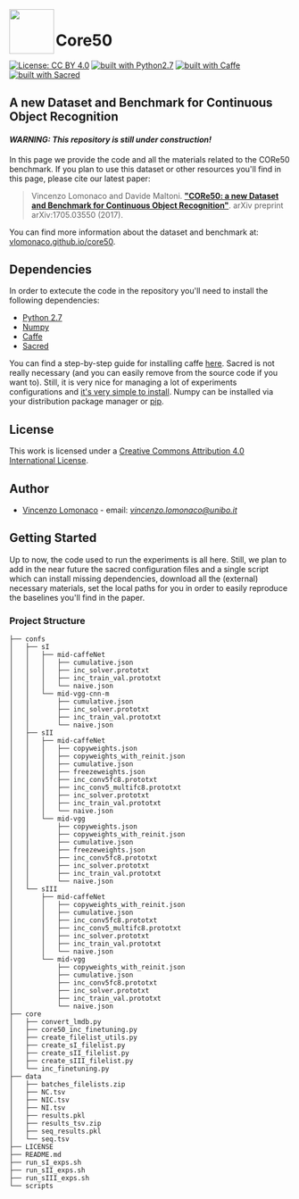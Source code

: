 <img src="http://i.imgur.com/2UyfKHs.png?1" width="80" align="left">

# Core50 

[![License: CC BY 4.0](https://img.shields.io/badge/License-CC%20BY%204.0-lightgrey.svg)](http://creativecommons.org/licenses/by/4.0/)
[![built with Python2.7](https://img.shields.io/badge/build%20with-python2.7-red.svg)](https://www.python.org/)
[![built with Caffe](https://img.shields.io/badge/build%20with-caffe-brightgreen.svg)](http://caffe.berkeleyvision.org/)
[![built with Sacred](https://img.shields.io/badge/build%20with-sacred-yellow.svg)](https://github.com/IDSIA/sacred)

## A new Dataset and Benchmark for Continuous Object Recognition

#### *WARNING: This repository is still under construction!*

In this page we provide the code and all the materials related to the CORe50 
benchmark. If you plan to use this dataset or other resources you'll find in this page, please cite our latest paper: 

>  Vincenzo Lomonaco and Davide Maltoni. **["CORe50: a new Dataset and Benchmark for Continuous Object Recognition"](https://arxiv.org/abs/1705.03550)**. arXiv preprint arXiv:1705.03550 (2017). 

You can find more information about the dataset and benchmark at: 
[vlomonaco.github.io/core50](http://vlomonaco.github.io/core50).

## Dependencies

In order to extecute the code in the repository you'll need to install the following dependencies:

* [Python 2.7](https://www.python.org/)
* [Numpy](https://pypi.python.org/pypi/numpy/1.6.1)
* [Caffe](http://caffe.berkeleyvision.org/)
* [Sacred](https://github.com/IDSIA/sacred)

You can find a step-by-step guide for installing caffe [here](http://caffe.berkeleyvision.org/installation.html). 
Sacred is not really necessary (and you can easily remove from the source code if you want to). Still, it is very nice for managing a lot of experiments configurations and [it's very simple to install](https://github.com/IDSIA/sacred#installing). Numpy can be installed via your distribution package manager or [pip](https://pypi.python.org/pypi/pip).

## License

This work is licensed under a <a href="https://creativecommons.org/licenses/by/4.0/">Creative Commons Attribution 4.0 International License</a>. 

## Author

* [Vincenzo Lomonaco](http://vincenzolomonaco.com) - email: *vincenzo.lomonaco@unibo.it*

## Getting Started

Up to now, the code used to run the experiments is all here. Still, we plan to
add in the near future the sacred configuration files and a single script which
can install missing dependencies, download all the (external) necessary 
materials, set the local paths for you in order to easily reproduce the baselines
you'll find in the paper. 

### Project Structure
```CORe50/
├── confs
│   ├── sI
│   │   ├── mid-caffeNet
│   │   │   ├── cumulative.json
│   │   │   ├── inc_solver.prototxt
│   │   │   ├── inc_train_val.prototxt
│   │   │   └── naive.json
│   │   └── mid-vgg-cnn-m
│   │       ├── cumulative.json
│   │       ├── inc_solver.prototxt
│   │       ├── inc_train_val.prototxt
│   │       └── naive.json
│   ├── sII
│   │   ├── mid-caffeNet
│   │   │   ├── copyweights.json
│   │   │   ├── copyweights_with_reinit.json
│   │   │   ├── cumulative.json
│   │   │   ├── freezeweights.json
│   │   │   ├── inc_conv5fc8.prototxt
│   │   │   ├── inc_conv5_multifc8.prototxt
│   │   │   ├── inc_solver.prototxt
│   │   │   ├── inc_train_val.prototxt
│   │   │   └── naive.json
│   │   └── mid-vgg
│   │       ├── copyweights.json
│   │       ├── copyweights_with_reinit.json
│   │       ├── cumulative.json
│   │       ├── freezeweights.json
│   │       ├── inc_conv5fc8.prototxt
│   │       ├── inc_solver.prototxt
│   │       ├── inc_train_val.prototxt
│   │       └── naive.json
│   └── sIII
│       ├── mid-caffeNet
│       │   ├── copyweights_with_reinit.json
│       │   ├── cumulative.json
│       │   ├── inc_conv5fc8.prototxt
│       │   ├── inc_conv5_multifc8.prototxt
│       │   ├── inc_solver.prototxt
│       │   ├── inc_train_val.prototxt
│       │   └── naive.json
│       └── mid-vgg
│           ├── copyweights_with_reinit.json
│           ├── cumulative.json
│           ├── inc_conv5fc8.prototxt
│           ├── inc_solver.prototxt
│           ├── inc_train_val.prototxt
│           └── naive.json
├── core
│   ├── convert_lmdb.py
│   ├── core50_inc_finetuning.py
│   ├── create_filelist_utils.py
│   ├── create_sI_filelist.py
│   ├── create_sII_filelist.py
│   ├── create_sIII_filelist.py
│   └── inc_finetuning.py
├── data
│   ├── batches_filelists.zip
│   ├── NC.tsv
│   ├── NIC.tsv
│   ├── NI.tsv
│   ├── results.pkl
│   ├── results_tsv.zip
│   ├── seq_results.pkl
│   └── seq.tsv
├── LICENSE
├── README.md
├── run_sI_exps.sh
├── run_sII_exps.sh
├── run_sIII_exps.sh
└── scripts
```

